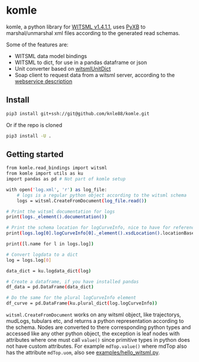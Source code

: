 # komle

komle, a python library for [WITSML v1.4.1.1](http://w3.energistics.org/schema/WITSML_v1.4.1.1_Data_Schema/witsml_v1.4.1.1_data/index_witsml_schema.html), uses [PyXB](http://pyxb.sourceforge.net/) to marshal/unmarshal xml files according to the generated read schemas.

Some of the features are:

* WITSML data model bindings
* WITSML to dict, for use in a pandas dataframe or json
* Unit converter based on [witsmlUnitDict](http://w3.energistics.org/schema/WITSML_v1.4.1.1_Data_Schema/witsml_v1.4.1.1_data/ancillary/witsmlUnitDict.xml)
* Soap client to request data from a witsml server, according to the [webservice description](http://w3.energistics.org/schema/witsml_v1.4.0_api/WMLS.WSDL)



## Install

``` bash
pip3 install git+ssh://git@github.com/knle88/komle.git
```

Or if the repo is cloned

``` bash
pip3 install -U .
```

## Getting started

``` bash
from komle.read_bindings import witsml
from komle import utils as ku
import pandas as pd # Not part of komle setup

with open('log.xml', 'r') as log_file:
    # logs is a regular python object according to the witsml schema
    logs = witsml.CreateFromDocument(log_file.read())

# Print the witsml documentation for logs
print(logs._element().documentation())

# Print the schema location for logCurveInfo, nice to have for reference
print(logs.log[0].logCurveInfo[0]._element().xsdLocation().locationBase)

print([l.name for l in logs.log])

# Convert logdata to a dict
log = logs.log[0]

data_dict = ku.logdata_dict(log)

# Create a dataframe, if you have installed pandas
df_data = pd.DataFrame(data_dict)

# Do the same for the plural logCurveInfo element
df_curve = pd.DataFrame(ku.plural_dict(log.logCurveInfo))
```

`witsml.CreateFromDocument` works on any witsml object, like trajectorys, mudLogs, tubulars etc, and returns a python representation according to 
the schema. Nodes are converted to there corresponding python types and accessed like any other python object, the exception is leaf nodes with attributes where one must call `value()` since primitive types in python does not have custom attributes. For example `mdTop.value()` where mdTop also has the attribute `mdTop.uom`, also see [examples/hello_witsml.py](examples/hello_witsml.py).